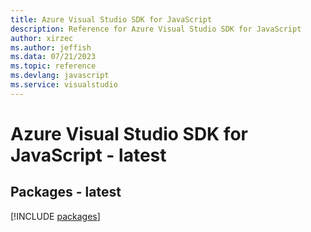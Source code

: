 ```yaml
---
title: Azure Visual Studio SDK for JavaScript
description: Reference for Azure Visual Studio SDK for JavaScript
author: xirzec
ms.author: jeffish
ms.data: 07/21/2023
ms.topic: reference
ms.devlang: javascript
ms.service: visualstudio
---
```

# Azure Visual Studio SDK for JavaScript - latest
## Packages - latest
[!INCLUDE [packages](visual-studio-index.md)]